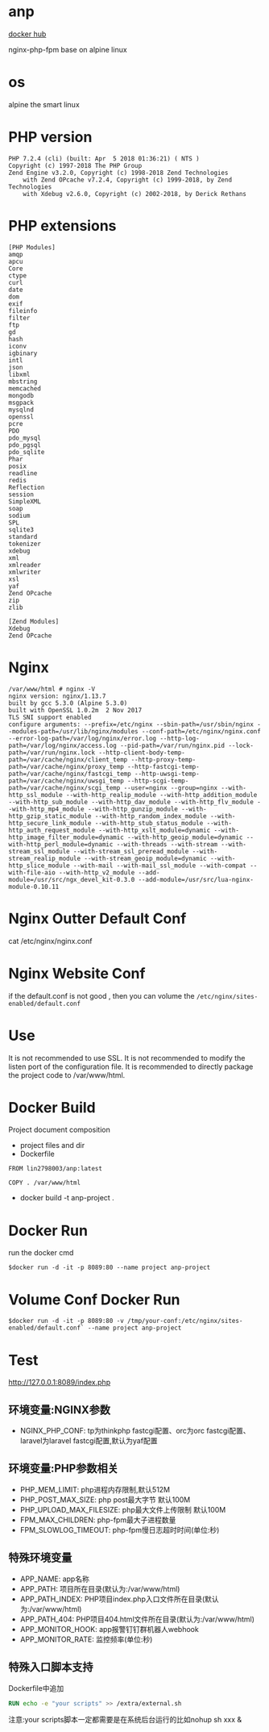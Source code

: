 # anp
<a href="https://hub.docker.com/r/lin2798003/anp/">docker hub</a>

nginx-php-fpm base on alpine linux
# os
alpine the smart linux
# PHP version
```
PHP 7.2.4 (cli) (built: Apr  5 2018 01:36:21) ( NTS )
Copyright (c) 1997-2018 The PHP Group
Zend Engine v3.2.0, Copyright (c) 1998-2018 Zend Technologies
    with Zend OPcache v7.2.4, Copyright (c) 1999-2018, by Zend Technologies
    with Xdebug v2.6.0, Copyright (c) 2002-2018, by Derick Rethans
```
# PHP extensions
```
[PHP Modules]
amqp
apcu
Core
ctype
curl
date
dom
exif
fileinfo
filter
ftp
gd
hash
iconv
igbinary
intl
json
libxml
mbstring
memcached
mongodb
msgpack
mysqlnd
openssl
pcre
PDO
pdo_mysql
pdo_pgsql
pdo_sqlite
Phar
posix
readline
redis
Reflection
session
SimpleXML
soap
sodium
SPL
sqlite3
standard
tokenizer
xdebug
xml
xmlreader
xmlwriter
xsl
yaf
Zend OPcache
zip
zlib

[Zend Modules]
Xdebug
Zend OPcache
```
# Nginx
```
/var/www/html # nginx -V
nginx version: nginx/1.13.7
built by gcc 5.3.0 (Alpine 5.3.0) 
built with OpenSSL 1.0.2m  2 Nov 2017
TLS SNI support enabled
configure arguments: --prefix=/etc/nginx --sbin-path=/usr/sbin/nginx --modules-path=/usr/lib/nginx/modules --conf-path=/etc/nginx/nginx.conf --error-log-path=/var/log/nginx/error.log --http-log-path=/var/log/nginx/access.log --pid-path=/var/run/nginx.pid --lock-path=/var/run/nginx.lock --http-client-body-temp-path=/var/cache/nginx/client_temp --http-proxy-temp-path=/var/cache/nginx/proxy_temp --http-fastcgi-temp-path=/var/cache/nginx/fastcgi_temp --http-uwsgi-temp-path=/var/cache/nginx/uwsgi_temp --http-scgi-temp-path=/var/cache/nginx/scgi_temp --user=nginx --group=nginx --with-http_ssl_module --with-http_realip_module --with-http_addition_module --with-http_sub_module --with-http_dav_module --with-http_flv_module --with-http_mp4_module --with-http_gunzip_module --with-http_gzip_static_module --with-http_random_index_module --with-http_secure_link_module --with-http_stub_status_module --with-http_auth_request_module --with-http_xslt_module=dynamic --with-http_image_filter_module=dynamic --with-http_geoip_module=dynamic --with-http_perl_module=dynamic --with-threads --with-stream --with-stream_ssl_module --with-stream_ssl_preread_module --with-stream_realip_module --with-stream_geoip_module=dynamic --with-http_slice_module --with-mail --with-mail_ssl_module --with-compat --with-file-aio --with-http_v2_module --add-module=/usr/src/ngx_devel_kit-0.3.0 --add-module=/usr/src/lua-nginx-module-0.10.11
```
# Nginx Outter Default Conf
cat /etc/nginx/nginx.conf
# Nginx Website Conf
if the default.conf is not good , then you can volume the `/etc/nginx/sites-enabled/default.conf`
# Use
It is not recommended to use SSL. It is not recommended to modify the listen port of the configuration file. It is recommended to directly package the project code to /var/www/html.
# Docker Build
Project document composition
* project files and dir
* Dockerfile

```
FROM lin2798003/anp:latest

COPY . /var/www/html
```

* docker build -t anp-project .

# Docker Run
run the docker cmd
```
$docker run -d -it -p 8089:80 --name project anp-project
```
# Volume Conf Docker Run
```
$docker run -d -it -p 8089:80 -v /tmp/your-conf:/etc/nginx/sites-enabled/default.conf` --name project anp-project
```

# Test
http://127.0.0.1:8089/index.php

## 环境变量:NGINX参数
* NGINX_PHP_CONF: tp为thinkphp fastcgi配置、orc为orc fastcgi配置、laravel为laravel fastcgi配置,默认为yaf配置

## 环境变量:PHP参数相关
* PHP_MEM_LIMIT: php进程内存限制,默认512M
* PHP_POST_MAX_SIZE: php post最大字节 默认100M
* PHP_UPLOAD_MAX_FILESIZE: php最大文件上传限制 默认100M
* FPM_MAX_CHILDREN: php-fpm最大子进程数量
* FPM_SLOWLOG_TIMEOUT: php-fpm慢日志超时时间(单位:秒)

## 特殊环境变量
* APP_NAME: app名称
* APP_PATH: 项目所在目录(默认为:/var/www/html)
* APP_PATH_INDEX: PHP项目index.php入口文件所在目录(默认为:/var/www/html)
* APP_PATH_404: PHP项目404.html文件所在目录(默认为:/var/www/html)
* APP_MONITOR_HOOK: app报警钉钉群机器人webhook
* APP_MONITOR_RATE: 监控频率(单位:秒)

## 特殊入口脚本支持
Dockerfile中追加<br>
```Dockerfile
RUN echo -e "your scripts" >> /extra/external.sh
```
注意:your scripts脚本一定都需要是在系统后台运行的比如nohup sh xxx &
